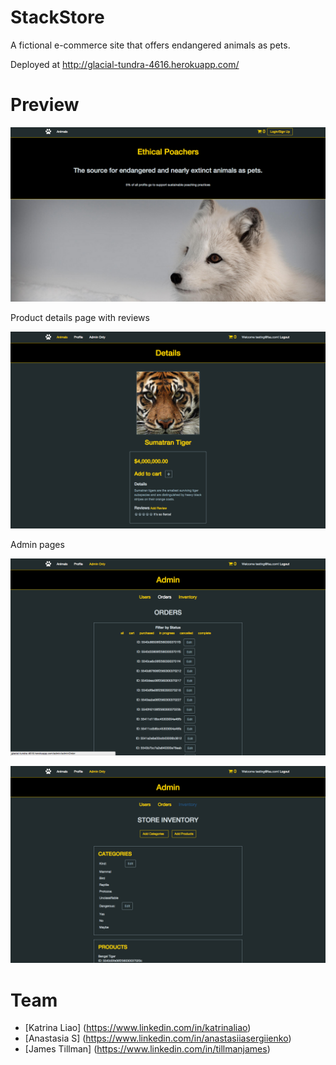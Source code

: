 # StackStore

A fictional e-commerce site that offers endangered animals as pets.

Deployed at http://glacial-tundra-4616.herokuapp.com/

# Preview

![cover](https://raw.githubusercontent.com/jctillman/StackStore/master/snapshots/store_cover.png)


Product details page with reviews

![product details & review](https://raw.githubusercontent.com/jctillman/StackStore/master/snapshots/store_details.png)

Admin pages

![admin orders](https://raw.githubusercontent.com/jctillman/StackStore/master/snapshots/store_admin.png)

![admin inventory](https://raw.githubusercontent.com/jctillman/StackStore/master/snapshots/store_adminInventory.png)


# Team
- [Katrina Liao] (https://www.linkedin.com/in/katrinaliao)
- [Anastasia S] (https://www.linkedin.com/in/anastasiiasergiienko)
- [James Tillman] (https://www.linkedin.com/in/tillmanjames)
